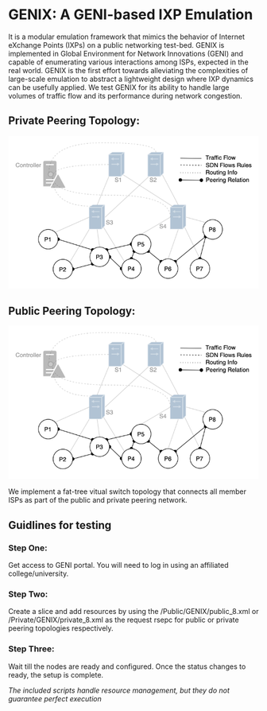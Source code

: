 # GENIX: A GENI-based IXP Emulation

It is a modular emulation framework that mimics the behavior of Internet eXchange Points (IXPs) on a public networking test-bed. GENIX is implemented in Global Environment for Network Innovations (GENI) and capable of enumerating various interactions among ISPs, expected in the real world. GENIX is the first effort towards alleviating the complexities of large-scale emulation to abstract a lightweight design where IXP dynamics can be usefully applied. We test GENIX for its ability to handle large volumes of traffic flow and its performance during network congestion.

## Private Peering Topology:
![Private Peering](/assets/images/private_abstract.png)

## Public Peering Topology:
![Public Peering](/assets/images/private_abstract.png)

We implement a fat-tree vitual switch topology that connects all member ISPs as part of the public and private peering network.

## Guidlines for testing
### Step One:
Get access to GENI portal. You will need to log in using an affiliated college/university.

### Step Two:
Create a slice and add resources by using the /Public/GENIX/public_8.xml or /Private/GENIX/private_8.xml as the request rsepc for public or private peering topologies respectively.

### Step Three:
Wait till the nodes are ready and configured. Once the status changes to ready, the setup is complete.

*The included scripts handle resource management, but they do not guarantee perfect execution*
